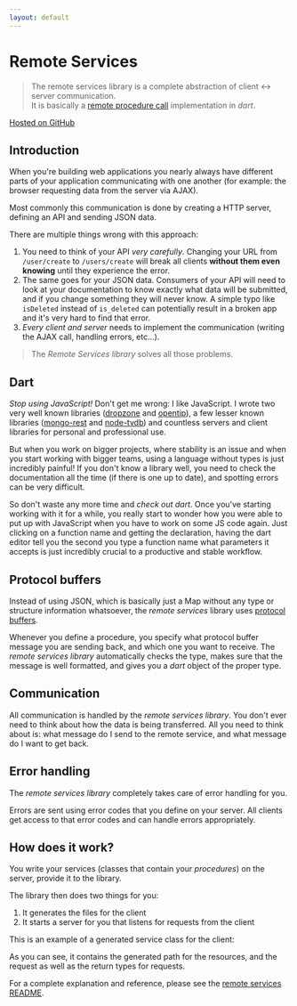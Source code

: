 ```yaml
---
layout: default
---
```


# Remote Services

> The remote services library is a complete abstraction of client ↔ server
> communication.  
> It is basically a
> [remote procedure call](http://en.wikipedia.org/wiki/Remote_procedure_call)
> implementation in *dart*.

[Hosted on GitHub](https://github.com/enyo/remote-services)

## Introduction

When you're building web applications you nearly always have different parts of
your application communicating with one another (for example: the browser
requesting data from the server via AJAX).

Most commonly this communication is done by creating a HTTP server, defining an
API and sending JSON data.

There are multiple things wrong with this approach:

1. You need to think of your API *very carefully*. Changing your URL from
    `/user/create` to `/users/create` will break all clients **without them even
    knowing** until they experience the error.
2. The same goes for your JSON data. Consumers of your API will need to look at
    your documentation to know exactly what data will be submitted, and if you
    change something they will never know. A simple typo like `isDeleted` instead
    of `is_deleted` can potentially result in a broken app and it's very hard to
    find that error.
3. *Every client and server* needs to implement the communication (writing the AJAX call,
    handling errors, etc...).

> The *Remote Services library* solves all those problems.


## Dart

*Stop using JavaScript!* Don't get me wrong: I like JavaScript. I wrote two very
well known libraries ([dropzone](http://www.dropzonejs.com/) and
[opentip](http://www.opentip.org/)), a few lesser known libraries
([mongo-rest](https://github.com/enyo/mongo-rest) and
[node-tvdb](https://github.com/enyo/node-tvdb)) and countless servers and client
libraries for personal and professional use.

But when you work on bigger projects, where stability is an issue and when you
start working with bigger teams, using a language without types is just
incredibly painful! If you don't know a library well, you need to check the
documentation all the time (if there is one up to date), and spotting errors can
be very difficult.

So don't waste any more time and *check out dart*. Once you've starting working
with it for a while, you really start to wonder how you were able to put up with
JavaScript when you have to work on some JS code again. Just clicking on a function
name and getting the declaration, having the dart editor tell you the second you
type a function name what parameters it accepts is just incredibly crucial to a
productive and stable workflow.

## Protocol buffers

Instead of using JSON, which is basically just a Map without any type or
structure information whatsoever, the *remote services* library uses
[protocol buffers](http://en.wikipedia.org/wiki/Protocol_Buffers).

Whenever you define a procedure, you specify what protocol buffer message you
are sending back, and which one you want to receive. The *remote services library*
automatically checks the type, makes sure that the message is well formatted, and
gives you a *dart* object of the proper type.

## Communication

All communication is handled by the *remote services library*. You don't ever
need to think about how the data is being transferred. All you need to think
about is: what message do I send to the remote service, and what message do I
want to get back.


## Error handling

The *remote services library* completely takes care of error handling for you.

Errors are sent using error codes that you define on your server. All clients
get access to that error codes and can handle errors appropriately.


## How does it work?

You write your services (classes that contain your *procedures*) on the server,
provide it to the library.

The library then does two things for you:

1. It generates the files for the client
2. It starts a server for you that listens for requests from the client

This is an example of a generated service class for the client:

<script src="https://gist.github.com/enyo/2a162ef9cf43ab042725.js"></script>

As you can see, it contains the generated path for the resources, and the request
as well as the return types for requests.

For a complete explanation and reference, please see the
[remote services README](https://github.com/enyo/remote-services/blob/master/README.md).
